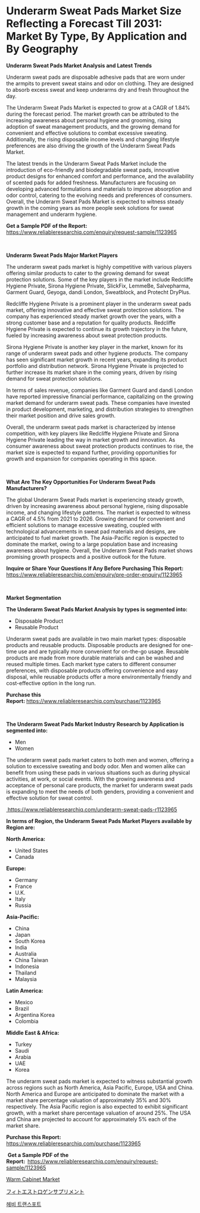 <p><h1>Underarm Sweat Pads Market Size Reflecting a Forecast Till 2031: Market By Type, By Application and By Geography</h1></p><p><strong>Underarm Sweat Pads Market Analysis and Latest Trends</strong></p>
<p><p>Underarm sweat pads are disposable adhesive pads that are worn under the armpits to prevent sweat stains and odor on clothing. They are designed to absorb excess sweat and keep underarms dry and fresh throughout the day.</p><p>The Underarm Sweat Pads Market is expected to grow at a CAGR of 1.84% during the forecast period. The market growth can be attributed to the increasing awareness about personal hygiene and grooming, rising adoption of sweat management products, and the growing demand for convenient and effective solutions to combat excessive sweating. Additionally, the rising disposable income levels and changing lifestyle preferences are also driving the growth of the Underarm Sweat Pads Market.</p><p>The latest trends in the Underarm Sweat Pads Market include the introduction of eco-friendly and biodegradable sweat pads, innovative product designs for enhanced comfort and performance, and the availability of scented pads for added freshness. Manufacturers are focusing on developing advanced formulations and materials to improve absorption and odor control, catering to the evolving needs and preferences of consumers. Overall, the Underarm Sweat Pads Market is expected to witness steady growth in the coming years as more people seek solutions for sweat management and underarm hygiene.</p></p>
<p><strong>Get a Sample PDF of the Report:&nbsp;</strong> <a href="https://www.reliableresearchiq.com/enquiry/request-sample/1123965">https://www.reliableresearchiq.com/enquiry/request-sample/1123965</a></p>
<p>&nbsp;</p>
<p><strong>Underarm Sweat Pads Major Market Players</strong></p>
<p><p>The underarm sweat pads market is highly competitive with various players offering similar products to cater to the growing demand for sweat protection solutions. Some of the key players in the market include Redcliffe Hygiene Private, Sirona Hygiene Private, SlickFix, LemmeBe, Salvepharma, Garment Guard, Geyoga, dandi London, Sweatblock, and Protecht DryPlus.</p><p>Redcliffe Hygiene Private is a prominent player in the underarm sweat pads market, offering innovative and effective sweat protection solutions. The company has experienced steady market growth over the years, with a strong customer base and a reputation for quality products. Redcliffe Hygiene Private is expected to continue its growth trajectory in the future, fueled by increasing awareness about sweat protection products.</p><p>Sirona Hygiene Private is another key player in the market, known for its range of underarm sweat pads and other hygiene products. The company has seen significant market growth in recent years, expanding its product portfolio and distribution network. Sirona Hygiene Private is projected to further increase its market share in the coming years, driven by rising demand for sweat protection solutions.</p><p>In terms of sales revenue, companies like Garment Guard and dandi London have reported impressive financial performance, capitalizing on the growing market demand for underarm sweat pads. These companies have invested in product development, marketing, and distribution strategies to strengthen their market position and drive sales growth.</p><p>Overall, the underarm sweat pads market is characterized by intense competition, with key players like Redcliffe Hygiene Private and Sirona Hygiene Private leading the way in market growth and innovation. As consumer awareness about sweat protection products continues to rise, the market size is expected to expand further, providing opportunities for growth and expansion for companies operating in this space.</p></p>
<p>&nbsp;</p>
<p><strong>What Are The Key Opportunities For Underarm Sweat Pads Manufacturers?</strong></p>
<p><p>The global Underarm Sweat Pads market is experiencing steady growth, driven by increasing awareness about personal hygiene, rising disposable income, and changing lifestyle patterns. The market is expected to witness a CAGR of 4.5% from 2021 to 2026. Growing demand for convenient and efficient solutions to manage excessive sweating, coupled with technological advancements in sweat pad materials and designs, are anticipated to fuel market growth. The Asia-Pacific region is expected to dominate the market, owing to a large population base and increasing awareness about hygiene. Overall, the Underarm Sweat Pads market shows promising growth prospects and a positive outlook for the future.</p></p>
<p><strong>Inquire or Share Your Questions If Any Before Purchasing This Report:</strong> <a href="https://www.reliableresearchiq.com/enquiry/pre-order-enquiry/1123965">https://www.reliableresearchiq.com/enquiry/pre-order-enquiry/1123965</a></p>
<p>&nbsp;</p>
<p><strong>Market Segmentation</strong></p>
<p><strong>The Underarm Sweat Pads Market Analysis by types is segmented into:</strong></p>
<p><ul><li>Disposable Product</li><li>Reusable Product</li></ul></p>
<p><p>Underarm sweat pads are available in two main market types: disposable products and reusable products. Disposable products are designed for one-time use and are typically more convenient for on-the-go usage. Reusable products are made from more durable materials and can be washed and reused multiple times. Each market type caters to different consumer preferences, with disposable products offering convenience and easy disposal, while reusable products offer a more environmentally friendly and cost-effective option in the long run.</p></p>
<p><strong>Purchase this Report:&nbsp;</strong><a href="https://www.reliableresearchiq.com/purchase/1123965">https://www.reliableresearchiq.com/purchase/1123965</a></p>
<p>&nbsp;</p>
<p><strong>The Underarm Sweat Pads Market Industry Research by Application is segmented into:</strong></p>
<p><ul><li>Men</li><li>Women</li></ul></p>
<p><p>The underarm sweat pads market caters to both men and women, offering a solution to excessive sweating and body odor. Men and women alike can benefit from using these pads in various situations such as during physical activities, at work, or social events. With the growing awareness and acceptance of personal care products, the market for underarm sweat pads is expanding to meet the needs of both genders, providing a convenient and effective solution for sweat control.</p></p>
<p><a href="https://www.reliableresearchiq.com/underarm-sweat-pads-r1123965">&nbsp;https://www.reliableresearchiq.com/underarm-sweat-pads-r1123965</a></p>
<p><strong>In terms of Region, the Underarm Sweat Pads Market Players available by Region are:</strong></p>
<p>
    <p> <strong> North America: </strong>
        <ul>
            <li>United States</li>
            <li>Canada</li>
        </ul>
        </p> 
    <p> <strong> Europe: </strong>
        <ul>
            <li>Germany</li>
            <li>France</li>
            <li>U.K.</li>
            <li>Italy</li>
            <li>Russia</li>
        </ul>
        </p> 
    <p> <strong> Asia-Pacific: </strong>
        <ul>
            <li>China</li>
            <li>Japan</li>
            <li>South Korea</li>
            <li>India</li>
            <li>Australia</li>
            <li>China Taiwan</li>
            <li>Indonesia</li>
            <li>Thailand</li>
            <li>Malaysia</li>
        </ul>
        </p> 
    <p> <strong> Latin America: </strong>
        <ul>
            <li>Mexico</li>
            <li>Brazil</li>
            <li>Argentina Korea</li>
            <li>Colombia</li>
        </ul>
        </p> 
    <p> <strong> Middle East & Africa: </strong>
        <ul>
            <li>Turkey</li>
            <li>Saudi</li>
            <li>Arabia</li>
            <li>UAE</li>
            <li>Korea</li>
        </ul>
    </p>
    </p>
<p><p>The underarm sweat pads market is expected to witness substantial growth across regions such as North America, Asia Pacific, Europe, USA and China. North America and Europe are anticipated to dominate the market with a market share percentage valuation of approximately 35% and 30% respectively. The Asia Pacific region is also expected to exhibit significant growth, with a market share percentage valuation of around 25%. The USA and China are projected to account for approximately 5% each of the market share.</p></p>
<p><strong>Purchase this Report: </strong><a href="https://www.reliableresearchiq.com/purchase/1123965">https://www.reliableresearchiq.com/purchase/1123965</a></p>
<p>&nbsp;<strong>Get a Sample PDF of the Report:&nbsp;&nbsp;</strong><a href="https://www.reliableresearchiq.com/enquiry/request-sample/1123965">https://www.reliableresearchiq.com/enquiry/request-sample/1123965</a></p>
<p><strong></strong></p>
<p><p><a href="https://github.com/joannesouthgate/Market-Research-Report-List-4/blob/main/warm-cabinet-market.md">Warm Cabinet Market</a></p><p><a href="https://github.com/sghwr779811674/Market-Research-Report-List-3/blob/main/36512945911.md">フィトエストロゲンサプリメント</a></p><p><a href="https://github.com/vdhdwjyp90142/Market-Research-Report-List-3/blob/main/301042110493.md">헤비 트랜스포트</a></p></p>